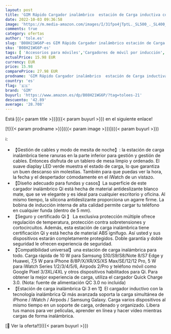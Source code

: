```yaml
---
layout: post
title: 'GIM Rápido Cargador inalámbrico  estación de Carga inductiva con certificación Qi 3 en 1  Compatible con iPhone 12/11/SE/XR/XS/X/8  iWatch 1/2/3/4/5/6 y Airpods  Samsung  Huawei'
date: 2022-10-03 09:36:58
image: 'https://m.media-amazon.com/images/I/31fpo4jTptL._SL500_._SL400_.jpg'
comments: true
category: ofertas
author: 'tole.es'
slug: 'B08H21WG6P-es GIM Rápido Cargador inalámbrico estación de Carga...'
sku: 'B08H21WG6P-es'
tags: [ 'Accesorios para móviles','Cargadores de móvil por inducción','Cargadores para móviles','Comunicación móvil y accesorios','Electrónica','gim','iphone','🇪🇸', ]
actualPrice: 15.98 EUR
currency: EUR
price: 15.98
comparePrice: 27.98 EUR
prodname: 'GIM Rápido Cargador inalámbrico  estación de Carga inductiva con certificación Qi 3 en 1  Compatible con iPhone 12/11/SE/XR/XS/X/8  iWatch 1/2/3/4/5/6 y Airpods  Samsung  Huawei'
country: 'es'
flag: '🇪🇸'
brand: 'GIM'
buyurl: 'https://www.amazon.es/dp/B08H21WG6P/?tag=tolees-21'
descuento: '42.89'
average: '28.708'
---
```


Está [{{< param title >}}]({{< param buyurl >}}) en el siguiente enlace!

[![{{< param prodname >}}]({{< param image >}})]({{< param buyurl >}})

ℹ️:

- 【Gestión de cables y modo de mesita de noche】: la estación de carga inalámbrica tiene ranuras en la parte inferior para gestión y gestión de cables. Entonces disfruta de un tablero de mesa limpio y ordenado. El suave diaplay LED verde muestra el estado de carga, lo que garantiza un buen descanso sin molestias. También para que puedas ver la hora, la fecha y el despertador cómodamente en el iWatch de un vistazo.
- 【Diseño adecuado para fundas y casos】La superficie de este cargador inalámbrico Qi está hecha de material antideslizante blanco mate, que se ve elegante y es ideal para cualquier escritorio y oficina. Al mismo tiempo, la silicona antideslizante proporciona un agarre firme. La bobina de inducción interna de alta calidad permite cargar tu teléfono en cualquier funda (dentro de 5 mm).
- 【Seguro y certificado Qi 】 La exclusiva protección múltiple ofrece regulación de temperatura, protección contra sobretensiones y cortocircuitos. Además, esta estación de carga inalámbrica tiene certificación Qi y está hecha de material ABS ignífugo. Así usted y sus dispositivos estarán completamente protegidos. Doble garantía y doble seguridad le ofrecen experiencia de seguridad.
- 【Compatibilidad universal】una estación de carga inalámbrica para todo. Carga rápida de 10 W para Samsung S10/S9/S8/Note 8/S7 Edge y Huawei, 7,5 W para iPhone 8/8P/X/XR/XS/XS Max/SE/12/12 Pro, 5 W para iWatch Series 1/2/3/4/5/6, Airpods 2/Pro y teléfono móvil como Google Pixel 3/3XL/4XL y otros dispositivos habilitados para Qi. Para obtener la mejor experiencia de carga, utiliza el cargador Quick Charge 3.0. (Nota: fuente de alimentación QC 3.0 no incluida)
- 【Estación de carga inalámbrica Qi 3 en 1】El cargador inductivo con la tecnología inalámbrica Qi más avanzada soporta la carga simultánea de iPhone / iWatch / Airpods / Samsung Galaxy. Carga varios dispositivos al mismo tiempo en un soporte de carga, ordenado y organizado. Libera tus manos para ver películas, aprender en línea y hacer vídeo mientras cargas de forma inalámbrica.

[🛒 Ver la oferta!!]({{< param buyurl >}})
